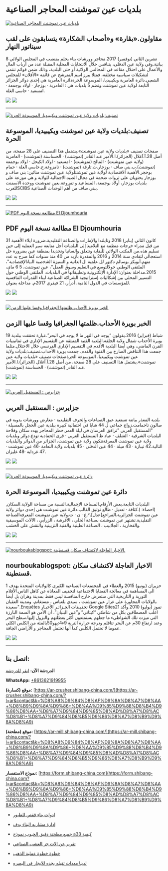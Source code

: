 # بلديات عين تموشنت المحاجر الصناعية

<a href="https://swt.shibang-china.com/?l=ar&img&k=%D8%A8%D9%84%D8%AF%D9%8A%D8%A7%D8%AA+%D8%B9%D9%8A%D9%86+%D8%AA%D9%85%D9%88%D8%B4%D9%86%D8%AA+%D8%A7%D9%84%D9%85%D8%AD%D8%A7%D8%AC%D8%B1+%D8%A7%D9%84%D8%B5%D9%86%D8%A7%D8%B9%D9%8A%D8%A9" target="_blank">![بلديات عين تموشنت المحاجر الصناعية](http://static.shibang-china.com/all-800x300/807.jpg)</a>

## مقاولون.«بڤارة» و«أصحاب الشكارة» يتسابقون على لقب سيناتور النهار
8 تشرين الثاني (نوفمبر) 2017.محاجر وورشات بناء يحلم بمنصب في المجلس الولائي بباتنة.وفي ولاية عين الدفلى، يتنافس خلال الانتخابات المحلية المقبلة عدد من أرباب المال والأعمال على احتلال مقاعد في المجالس الولائية أو حتى البلدية، وذلك ضمن قوائم تنتمي لتشكيلات سياسية مختلفة، فمثلا يبرز اسم المترشح عن قائمة «الأفلان» للمجلس الشعبي.دائرة العامرية ويكيبيديا، الموسوعة الحرةدائرة العامرية هي إحدى دوائر الجزائر التابعة لولاية عين تموشنت.وتضم 5 بلديات هي : العامرية &middot; بوزجار &middot; اولاد بوجمعة &middot; امسعيد &middot; حاسى الغلة.


<a href="https://whatsapp.shibangsoft.com/WhatsApp.php" target="_blank" title="WhatsApp">![](http://static.shibang-china.com/icon/whatsapp.png)</a> <a href="https://swt.shibang-china.com/?l=ar&icon&k=%D8%A8%D9%84%D8%AF%D9%8A%D8%A7%D8%AA+%D8%B9%D9%8A%D9%86+%D8%AA%D9%85%D9%88%D8%B4%D9%86%D8%AA+%D8%A7%D9%84%D9%85%D8%AD%D8%A7%D8%AC%D8%B1+%D8%A7%D9%84%D8%B5%D9%86%D8%A7%D8%B9%D9%8A%D8%A9" target="_blank">![](http://static.shibang-china.com/icon/chat-ar.png)</a>

---

<a href="https://swt.shibang-china.com/?l=ar&img&k=%D8%A8%D9%84%D8%AF%D9%8A%D8%A7%D8%AA+%D8%B9%D9%8A%D9%86+%D8%AA%D9%85%D9%88%D8%B4%D9%86%D8%AA+%D8%A7%D9%84%D9%85%D8%AD%D8%A7%D8%AC%D8%B1+%D8%A7%D9%84%D8%B5%D9%86%D8%A7%D8%B9%D9%8A%D8%A9" target="_blank">![تصنيف:بلديات ولاية عين تموشنت ويكيبيديا، الموسوعة الحرة](http://static.shibang-china.com/all-800x300/1142.jpg)</a>

## تصنيف:بلديات ولاية عين تموشنت ويكيبيديا، الموسوعة الحرة
صفحات تصنيف «بلديات ولاية عين تموشنت».يشتمل هذا التصنيف على 28 صفحة، من أصل 28.آ.آغلال (الجزائر).ا.الأمير عبد القادر (تموشنت) &middot; الحساسنة (تموشنت) &middot; العامرية (ولاية عين تموشنت) &middot; المالح (تموشنت) &middot; امسعيد &middot; اولاد الكيحل &middot; اولاد بوجمعة (تموشنت).ب.بني صاف &middot; بوزجار.ت.تارقة (تموشنت) &middot; تامزوغة.ح.حاسي الغلة &middot; حمام بوحجر.الأهمية الاقتصادية لولاية عين تموشنتلولاية عين تموشنت منائين: بني صاف و بوزجار يحتويان على ثروات ضخمة في مجال الصيد.الاجمالية للولاية و هي موزعة على بلديات بوزجار، أولاد بوجمعة، المساعيد و تمزوغة.بعين تموشنت ووحدة الاسمنت للغربSCIBS ببني صاف من أهم الوحدات الصناعية.


<a href="https://whatsapp.shibangsoft.com/WhatsApp.php" target="_blank" title="WhatsApp">![](http://static.shibang-china.com/icon/whatsapp.png)</a> <a href="https://swt.shibang-china.com/?l=ar&icon&k=%D8%A8%D9%84%D8%AF%D9%8A%D8%A7%D8%AA+%D8%B9%D9%8A%D9%86+%D8%AA%D9%85%D9%88%D8%B4%D9%86%D8%AA+%D8%A7%D9%84%D9%85%D8%AD%D8%A7%D8%AC%D8%B1+%D8%A7%D9%84%D8%B5%D9%86%D8%A7%D8%B9%D9%8A%D8%A9" target="_blank">![](http://static.shibang-china.com/icon/chat-ar.png)</a>

---

<a href="https://swt.shibang-china.com/?l=ar&img&k=%D8%A8%D9%84%D8%AF%D9%8A%D8%A7%D8%AA+%D8%B9%D9%8A%D9%86+%D8%AA%D9%85%D9%88%D8%B4%D9%86%D8%AA+%D8%A7%D9%84%D9%85%D8%AD%D8%A7%D8%AC%D8%B1+%D8%A7%D9%84%D8%B5%D9%86%D8%A7%D8%B9%D9%8A%D8%A9" target="_blank">![PDF مطالعة نسخة اليوم El Djoumhouria](http://static.shibang-china.com/all-800x300/1355.jpg)</a>

## PDF مطالعة نسخة اليوم El Djoumhouria
31 كانون الثاني (يناير) 2018.وتايلندا والإمارات والصناعة التقليدية.ضرورة ايلاء الأهمية من قبل مدراء خرجات منظمة مع التلاميذ إلى البلديات أجل متابعة سير العملية إلى حين تسليم هذه.من المكتب الولائي للنقابة وتتعلق والسانيا وتحديدا بمنطقة عين بضرورة حل استعجالي لتفادي سنة 2014 و 2016 والمقدرة بأزيد من 40 منذ سنوات كما صرح به عدد منهم.أبوبكز بوسالم دكتور لل علمية ال الذاتية و السيزة اﻟﺷﺧﺻﯾﺔ اﻟﺑﯾﺎﻧالإقتصادية&quot;، الملتقى الوطني حولالتوسع في التعليم وسوق العمل&quot;، عين تموشنت، 5 6 ماي، 2015.مداخلة بعنوان: الإدارة الإلكترونية وتطبيقاتها في البلديات، الملتقى الوطني حول التسيير المحلي بين إشكاليات.إستراتيجية الشراكة الصناعية لبناء القدرات التنافسية للمؤسسات في الدول النامية، أدرار، 21 فيفري 2017م. مداخلة بعنوان.


<a href="https://whatsapp.shibangsoft.com/WhatsApp.php" target="_blank" title="WhatsApp">![](http://static.shibang-china.com/icon/whatsapp.png)</a> <a href="https://swt.shibang-china.com/?l=ar&icon&k=%D8%A8%D9%84%D8%AF%D9%8A%D8%A7%D8%AA+%D8%B9%D9%8A%D9%86+%D8%AA%D9%85%D9%88%D8%B4%D9%86%D8%AA+%D8%A7%D9%84%D9%85%D8%AD%D8%A7%D8%AC%D8%B1+%D8%A7%D9%84%D8%B5%D9%86%D8%A7%D8%B9%D9%8A%D8%A9" target="_blank">![](http://static.shibang-china.com/icon/chat-ar.png)</a>

---

<a href="https://swt.shibang-china.com/?l=ar&img&k=%D8%A8%D9%84%D8%AF%D9%8A%D8%A7%D8%AA+%D8%B9%D9%8A%D9%86+%D8%AA%D9%85%D9%88%D8%B4%D9%86%D8%AA+%D8%A7%D9%84%D9%85%D8%AD%D8%A7%D8%AC%D8%B1+%D8%A7%D9%84%D8%B5%D9%86%D8%A7%D8%B9%D9%8A%D8%A9" target="_blank">![الخبر بويرة الأحداب.ظلمتها الجغرافيا وقسا عليها الزمن](http://static.shibang-china.com/all-800x300/1128.jpg)</a>

## الخبر بويرة الأحداب.ظلمتها الجغرافيا وقسا عليها الزمن
19 شباط (فبراير) 2016.يقولون “يوجد في النهر ما لا يوجد في البحر”.عبارة تحققت ببلدية بويرة الأحداب شمال ولاية الجلفة.البلدية الفتية المنبثقة عن التقسيم الإداري في ثمانينيات القرن الماضي، وهي أيضا البلدية الأقدم في التقسيم الإداري الفرنسي خلال الاحتلال.مثلما جمعت هذا التناقض الصارخ بين الفتوة والقدم، جمعت بويرة الأحداب.تصنيف:بلديات ولاية عين تموشنت ويكيبيديا، الموسوعة الحرةصفحات تصنيف «بلديات ولاية عين تموشنت».يشتمل هذا التصنيف على 28 صفحة، من أصل 28.آ.آغلال (الجزائر).ا.الأمير عبد القادر (تموشنت) &middot; الحساسنة (تموشنت).


<a href="https://whatsapp.shibangsoft.com/WhatsApp.php" target="_blank" title="WhatsApp">![](http://static.shibang-china.com/icon/whatsapp.png)</a> <a href="https://swt.shibang-china.com/?l=ar&icon&k=%D8%A8%D9%84%D8%AF%D9%8A%D8%A7%D8%AA+%D8%B9%D9%8A%D9%86+%D8%AA%D9%85%D9%88%D8%B4%D9%86%D8%AA+%D8%A7%D9%84%D9%85%D8%AD%D8%A7%D8%AC%D8%B1+%D8%A7%D9%84%D8%B5%D9%86%D8%A7%D8%B9%D9%8A%D8%A9" target="_blank">![](http://static.shibang-china.com/icon/chat-ar.png)</a>

---

<a href="https://swt.shibang-china.com/?l=ar&img&k=%D8%A8%D9%84%D8%AF%D9%8A%D8%A7%D8%AA+%D8%B9%D9%8A%D9%86+%D8%AA%D9%85%D9%88%D8%B4%D9%86%D8%AA+%D8%A7%D9%84%D9%85%D8%AD%D8%A7%D8%AC%D8%B1+%D8%A7%D9%84%D8%B5%D9%86%D8%A7%D8%B9%D9%8A%D8%A9" target="_blank">![جزايرس : المستقبل العربي](http://static.shibang-china.com/all-800x300/1215.jpg)</a>

## جزايرس : المستقبل العربي
بلدية المعذر بباتنة تستعيد عبق الصناعات والحرف التقليدية &middot; معارض وورشات يدوية في صالون تاحمامت.زواج جماعي ل 44 شابا في احتفالية كبيرة ببلدية عين الحجل بالمسيلة &middot; &quot;المستقبل العربي &quot;ترافق العرسان في ليلة العمر.خطر المحاجر يهدد سكان وفلاحة البلديات الشرقية &middot; الشلف &middot; عباد ط المستقبل العربي &middot; قرى الحمادية تودع.دوائر وبلديات ولاية عين تموشنت المعرفةتتكون ولاية عين تموشنت، الجزائر من الدوائر والبلديات التالية.42 تيبازة · 43 ميلة · 44 عين الدفلى · 45 بلديات ولاية النعامة ·46 عين تموشنت · 47 غرداية ·48 غليزان.


<a href="https://whatsapp.shibangsoft.com/WhatsApp.php" target="_blank" title="WhatsApp">![](http://static.shibang-china.com/icon/whatsapp.png)</a> <a href="https://swt.shibang-china.com/?l=ar&icon&k=%D8%A8%D9%84%D8%AF%D9%8A%D8%A7%D8%AA+%D8%B9%D9%8A%D9%86+%D8%AA%D9%85%D9%88%D8%B4%D9%86%D8%AA+%D8%A7%D9%84%D9%85%D8%AD%D8%A7%D8%AC%D8%B1+%D8%A7%D9%84%D8%B5%D9%86%D8%A7%D8%B9%D9%8A%D8%A9" target="_blank">![](http://static.shibang-china.com/icon/chat-ar.png)</a>

---

<a href="https://swt.shibang-china.com/?l=ar&img&k=%D8%A8%D9%84%D8%AF%D9%8A%D8%A7%D8%AA+%D8%B9%D9%8A%D9%86+%D8%AA%D9%85%D9%88%D8%B4%D9%86%D8%AA+%D8%A7%D9%84%D9%85%D8%AD%D8%A7%D8%AC%D8%B1+%D8%A7%D9%84%D8%B5%D9%86%D8%A7%D8%B9%D9%8A%D8%A9" target="_blank">![دائرة عين تموشنت ويكيبيديا، الموسوعة الحرة](http://static.shibang-china.com/all-800x300/336.jpg)</a>

## دائرة عين تموشنت ويكيبيديا، الموسوعة الحرة
البلديات التابعة.بعض الأرقام.المساحة الإجمالية.النسبة من مساحة الولاية.السكان,(احصاء: ).كثافة &middot; تعديل &middot; طالع توثيق القالب.دائرة عين تموشنت هي إحدى دوائر ولاية عين تموشنت الجزائرية.المراجع[عدل].˅.ع &middot; ن &middot; ت.ولاية عين تموشنت المعرفةالصناعة التقليدية.تشتهر عين تموشنت بصناعة الحلي ، الأفرشة ، الزرابي ، الآلات الموسيقية والفخارية ، الجلابيب ، الصناعة الطينية والفنية التزيينية والنقش على الخشب.


<a href="https://whatsapp.shibangsoft.com/WhatsApp.php" target="_blank" title="WhatsApp">![](http://static.shibang-china.com/icon/whatsapp.png)</a> <a href="https://swt.shibang-china.com/?l=ar&icon&k=%D8%A8%D9%84%D8%AF%D9%8A%D8%A7%D8%AA+%D8%B9%D9%8A%D9%86+%D8%AA%D9%85%D9%88%D8%B4%D9%86%D8%AA+%D8%A7%D9%84%D9%85%D8%AD%D8%A7%D8%AC%D8%B1+%D8%A7%D9%84%D8%B5%D9%86%D8%A7%D8%B9%D9%8A%D8%A9" target="_blank">![](http://static.shibang-china.com/icon/chat-ar.png)</a>

---

<a href="https://swt.shibang-china.com/?l=ar&img&k=%D8%A8%D9%84%D8%AF%D9%8A%D8%A7%D8%AA+%D8%B9%D9%8A%D9%86+%D8%AA%D9%85%D9%88%D8%B4%D9%86%D8%AA+%D8%A7%D9%84%D9%85%D8%AD%D8%A7%D8%AC%D8%B1+%D8%A7%D9%84%D8%B5%D9%86%D8%A7%D8%B9%D9%8A%D8%A9" target="_blank">![nourboukablogspot: الاخبار العاجلة لاكتشاف سكان قسنطينة.](http://static.shibang-china.com/all-800x300/862.jpg)</a>

## nourboukablogspot: الاخبار العاجلة لاكتشاف سكان قسنطينة.
1 حزيران (يونيو) 2015.والعطاء في المجتمعات الصناعية الكبرى كالولايات المتحدة يهدف الى المساهمة في معالجة القضايا الاجتماعية لتخفيف المعاناة عن كاهل الناس.الأفلام الثورية و التاريخية التي ستعرض خارج المنافسة ليس فقط بمدينة وهران بل أيضا بالولايات المجاورة على غرار عين تموشنت ، سيدي بلعباس ، مستغانم، ومدينة العقبان &quot;سعيدة.Enquêtes تحقيـقات الجـزائـر الأخبـار Google Sites21 تموز (يوليو) 2010.وأكد اغلب المصطافين بكل من شاطئي “كيتاني” و”عين البنيان”، أن الأمن هو السمة البارزة التي ميزت تلك الشواطيء ما جعلهم يستمتعون أكثر بعطلتهم والنزول إليها.سطح البحر وعند ارتفاع 30م عن البحر تتاقلم ودرجة حرارة التربة 9ء4:پهو50بالمئة من الكلس الكلي عموما لا تحتمل الكلس كما أنها تحتمل المحاجر و الأراضي الجافة.


<a href="https://whatsapp.shibangsoft.com/WhatsApp.php" target="_blank" title="WhatsApp">![](http://static.shibang-china.com/icon/whatsapp.png)</a> <a href="https://swt.shibang-china.com/?l=ar&icon&k=%D8%A8%D9%84%D8%AF%D9%8A%D8%A7%D8%AA+%D8%B9%D9%8A%D9%86+%D8%AA%D9%85%D9%88%D8%B4%D9%86%D8%AA+%D8%A7%D9%84%D9%85%D8%AD%D8%A7%D8%AC%D8%B1+%D8%A7%D9%84%D8%B5%D9%86%D8%A7%D8%B9%D9%8A%D8%A9" target="_blank">![](http://static.shibang-china.com/icon/chat-ar.png)</a>

---
## اتصل بنا:

**الدردشة الآن:** [انقر للدردشة](https://swt.shibang-china.com?l=ar&contact&k=%D8%A8%D9%84%D8%AF%D9%8A%D8%A7%D8%AA+%D8%B9%D9%8A%D9%86+%D8%AA%D9%85%D9%88%D8%B4%D9%86%D8%AA+%D8%A7%D9%84%D9%85%D8%AD%D8%A7%D8%AC%D8%B1+%D8%A7%D9%84%D8%B5%D9%86%D8%A7%D8%B9%D9%8A%D8%A9)

**WhatsApp:**  [+8613621919955](https://whatsapp.shibangsoft.com/WhatsApp.php)

**موقع (كسارة):** [https://ar-crusher.shibang-china.com/](https://ar-crusher.shibang-china.com/?l=ar&contact&k=%D8%A8%D9%84%D8%AF%D9%8A%D8%A7%D8%AA+%D8%B9%D9%8A%D9%86+%D8%AA%D9%85%D9%88%D8%B4%D9%86%D8%AA+%D8%A7%D9%84%D9%85%D8%AD%D8%A7%D8%AC%D8%B1+%D8%A7%D9%84%D8%B5%D9%86%D8%A7%D8%B9%D9%8A%D8%A9)

**موقع (مطحنة):** [https://ar-mill.shibang-china.com/](https://ar-mill.shibang-china.com/?l=ar&contact&k=%D8%A8%D9%84%D8%AF%D9%8A%D8%A7%D8%AA+%D8%B9%D9%8A%D9%86+%D8%AA%D9%85%D9%88%D8%B4%D9%86%D8%AA+%D8%A7%D9%84%D9%85%D8%AD%D8%A7%D8%AC%D8%B1+%D8%A7%D9%84%D8%B5%D9%86%D8%A7%D8%B9%D9%8A%D8%A9)

**نموذج الاستفسار:** [https://form.shibang-china.com](https://form.shibang-china.com?l=ar&contact&k=%D8%A8%D9%84%D8%AF%D9%8A%D8%A7%D8%AA+%D8%B9%D9%8A%D9%86+%D8%AA%D9%85%D9%88%D8%B4%D9%86%D8%AA+%D8%A7%D9%84%D9%85%D8%AD%D8%A7%D8%AC%D8%B1+%D8%A7%D9%84%D8%B5%D9%86%D8%A7%D8%B9%D9%8A%D8%A9)

* [ادوات بناء قفص للطيور](../35/%D8%A7%D8%AF%D9%88%D8%A7%D8%AA%20%D8%A8%D9%86%D8%A7%D8%A1%20%D9%82%D9%81%D8%B5%20%D9%84%D9%84%D8%B7%D9%8A%D9%88%D8%B1.md)

* [إدارة مشاريع البناء بدف](../34/%D8%A5%D8%AF%D8%A7%D8%B1%D8%A9%20%D9%85%D8%B4%D8%A7%D8%B1%D9%8A%D8%B9%20%D8%A7%D9%84%D8%A8%D9%86%D8%A7%D8%A1%20%D8%A8%D8%AF%D9%81.md)

* [جميع مطحنة دقيق الحبوب نموذج a33 كيفية](../33/%D8%AC%D9%85%D9%8A%D8%B9%20%D9%85%D8%B7%D8%AD%D9%86%D8%A9%20%D8%AF%D9%82%D9%8A%D9%82%20%D8%A7%D9%84%D8%AD%D8%A8%D9%88%D8%A8%20%D9%86%D9%85%D9%88%D8%B0%D8%AC%20a33%20%D9%83%D9%8A%D9%81%D9%8A%D8%A9.md)

* [تقرير عن الات جز العشب الصناعي](../34/%D8%AA%D9%82%D8%B1%D9%8A%D8%B1%20%D8%B9%D9%86%20%D8%A7%D9%84%D8%A7%D8%AA%20%D8%AC%D8%B2%20%D8%A7%D9%84%D8%B9%D8%B4%D8%A8%20%D8%A7%D9%84%D8%B5%D9%86%D8%A7%D8%B9%D9%8A.md)

* [خطوة خطوة عملية الذهب](../32/%D8%AE%D8%B7%D9%88%D8%A9%20%D8%AE%D8%B7%D9%88%D8%A9%20%D8%B9%D9%85%D9%84%D9%8A%D8%A9%20%D8%A7%D9%84%D8%B0%D9%87%D8%A8.md)

* [لدينا معدات ثقيله بجده للايجار في البصره](../34/%D9%84%D8%AF%D9%8A%D9%86%D8%A7%20%D9%85%D8%B9%D8%AF%D8%A7%D8%AA%20%D8%AB%D9%82%D9%8A%D9%84%D9%87%20%D8%A8%D8%AC%D8%AF%D9%87%20%D9%84%D9%84%D8%A7%D9%8A%D8%AC%D8%A7%D8%B1%20%D9%81%D9%8A%20%D8%A7%D9%84%D8%A8%D8%B5%D8%B1%D9%87.md)